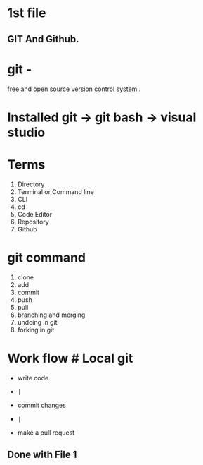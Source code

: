 # 1st file 

## GIT And Github.

# git - 
free and open source version control system . 

# Installed git -> git bash -> visual studio 

# Terms 
1. Directory 
2. Terminal or Command line 
3. CLI
4. cd
5. Code Editor 
6. Repository
7. Github

# git command 
1. clone 
2. add
3. commit
4. push 
5. pull
6. branching and merging 
7. undoing in git
8. forking in git

# Work flow                   # Local git                          
* write code                          
*     |                                    
* commit changes                       
*     |                                    
* make a pull request                  



## Done with File 1                                              
